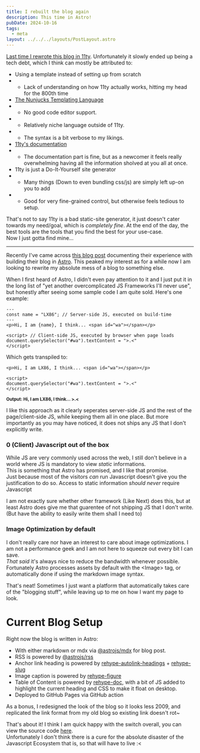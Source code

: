```yaml
---
title: I rebuilt the blog again
description: This time in Astro!
pubDate: 2024-10-16
tags:
  - meta
layout: ../../../layouts/PostLayout.astro
---
```


[Last time I rewrote this blog in 11ty](/blog/2023-04-02-I-rebuilt-the-blog). Unfortunately it slowly ended up being a tech debt, which I think can mostly be attributed to:
- Using a template instead of setting up from scratch
- - Lack of understanding on how 11ty actually works, hitting my head for the 800th time
- [The Nunjucks Templating Language](https://mozilla.github.io/nunjucks/)
- - No good code editor support.
- - Relatively niche language outside of 11ty.
- - The syntax is a bit verbose to my likings.
- [11ty's documentation](https://www.11ty.dev/docs)
- - The documentation part is fine, but as a newcomer it feels really overwhelming having all the information sholved at you all at once.
- 11ty is just a Do-It-Yourself site generator
- - Many things (Down to even bundling css/js) are simply left up-on you to add
- - Good for very fine-grained control, but otherwise feels tedious to setup.

That's not to say 11ty is a bad static-site generator, it just doesn't cater towards my need/goal, which is *completely fine*. At the end of the day, the best tools are the tools that you find the best for your use-case.  
Now I just gotta find mine...

---

Recently I've came across [this blog post](https://garnix.dev/posts/blog_using_astro/) documenting their experience with building their blog in [Astro](https://astro.build). This peaked my interest as for a while now I am looking to rewrite my absolute mess of a blog to something else.

When I first heard of Astro, I didn't even pay attention to it and I just put it in the long list of "yet another overcomplicated JS Frameworks I'll never use", but honestly after seeing some sample code I am quite sold. Here's one example:  
```astro
---
const name = "LX86"; // Server-side JS, executed on build-time
---
<p>Hi, I am {name}, I think... <span id="wa"></span></p>

<script> // Client-side JS, executed by browser when page loads
document.querySelector("#wa").textContent = ">.<"
</script>
```

Which gets transpiled to:
```astro
<p>Hi, I am LX86, I think... <span id="wa"></span></p>

<script>
document.querySelector("#wa").textContent = ">.<"
</script>
```

<sub>**Output: Hi, I am LX86, I think... &gt;.&lt;**</sub>  

I like this approach as it clearly seperates server-side JS and the rest of the page/client-side JS, while keeping them all in one place. But more importantly as you may have noticed, it does not ships any JS that I don't explicitly write.

### 0 (Client) Javascript out of the box
While JS are very commonly used across the web, I still don't believe in a world where JS is mandatory to view *static* informations.  
This is something that Astro has promised, and I like that promise.  
Just because most of the visitors *can* run Javascript doesn't give you the justification to do so. Access to static information *should never* require Javascript

I am not exactly sure whether other framework (Like Next) does this, but at least Astro does give me that guarentee of not shipping JS that I don't write. (But have the ability to easily write them shall I need to)

### Image Optimization by default
I don't really care nor have an interest to care about image optimizations. I am not a performance geek and I am not here to squeeze out every bit I can save.  
*That said* it's always nice to reduce the bandwidth whenever possible. Fortunately Astro processes assets by default with the &lt;Image> tag, or automatically done if using the markdown image syntax.

That's neat! Sometimes I just want a platform that automatically takes care of the "blogging stuff", while leaving up to me on how I want my page to look.

# Current Blog Setup
Right now the blog is written in Astro:
- With either markdown or mdx via [@astrojs/mdx](https://docs.astro.build/en/guides/integrations-guide/mdx/) for blog post.  
- RSS is powered by [@astrojs/rss](https://docs.astro.build/en/guides/rss/)  
- Anchor link heading is powered by [rehype-autolink-headings](https://github.com/rehypejs/rehype-autolink-headings) + [rehype-slug](https://github.com/rehypejs/rehype-slug)
- Image caption is powered by [rehype-figure](https://github.com/Microflash/rehype-figure)  
- Table of Content is powered by [rehype-doc](https://github.com/JS-DevTools/rehype-toc), with a bit of JS added to highlight the current heading and CSS to make it float on desktop.
- Deployed to GitHub Pages via GitHub action

As a bonus, I redesigned the look of the blog so it looks less 2009, and replicated the link format from my old blog so existing link doesn't rot~

That's about it! I think I am quick happy with the switch overall, you can view the source code [here](https://github.com/Kenny-Hui/blog).  
Unfortunately I don't think there is a cure for the absolute disaster of the Javascript Ecosystem that is, so that will have to live :<